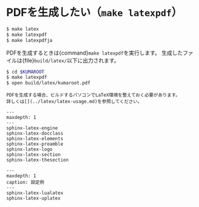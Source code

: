 # PDFを生成したい（``make latexpdf``）

```bash
$ make latex
$ make latexpdf
$ make latexpdfja
```

PDFを生成するときは{command}`make latexpdf`を実行します。
生成したファイルは{file}`build/latex/`以下に出力されます。

```bash
$ cd $KUMAROOT
$ make latexpdf
$ open build/latex/kumaroot.pdf
```

```{note}
PDFを生成する場合、ビルドするパソコンでLaTeX環境を整えておく必要があります。
詳しくは[](../latex/latex-usage.md)を参照してください。
```

```{toctree}
---
maxdepth: 1
---
sphinx-latex-engine
sphinx-latex-docclass
sphinx-latex-elements
sphinx-latex-preamble
sphinx-latex-logo
sphinx-latex-section
sphinx-latex-thesection
```

```{toctree}
---
maxdepth: 1
caption: 設定例
---
sphinx-latex-lualatex
sphinx-latex-uplatex
```
